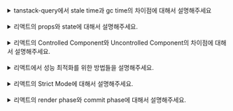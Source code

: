 <details>
<summary>tanstack-query에서 stale time과 gc time의 차이점에 대해서 설명해주세요 </summary>
<br/>
TanStack Query에서 `stale time`과 `gc time`은 데이터를 캐싱하고 관리하는 데 중요한 두 가지 설정입니다. 먼저 요약해서 말씀 드려보자면, `stale time`은 **데이터가 얼마나 오래 '신선한 상태'로 유지되는지**를 정하는 시간이고, `gc time`은 **데이터가 오래된 상태가 된 이후에도 캐시에서 얼마 동안 유지될지**를 정하는 시간입니다.

먼저, `stale time`은 데이터를 처음 가져온 후에 그 **데이터를 '신선한' 상태로 간주하는 시간**을 말합니다. 이 기간 동안에는 같은 데이터에 대한 추가적인 네트워크 요청이 일어나지 않고, 캐시에 저장된 데이터를 그대로 사용하게 됩니다. 예를 들어, `stale time`을 5분으로 설정하면, 데이터를 가져오고 나서 5분 동안은 이 데이터가 '신선하다'고 판단해서 네트워크 요청 없이 캐시된 데이터를 계속 사용합니다. `stale time`의 기본값은 0입니다.

반면에 gc time은 **데이터가 '오래된' 상태가 된 이후에도 캐시에 얼마 동안 남아 있을지를 정하는 시간**입니다. stale time이 지나면 데이터는 '오래된' 상태가 되지만, gc time이 설정되어 있으면 지정된 시간 동안 여전히 캐시에서 그 데이터를 유지하게 됩니다. 예를 들어, gc time을 10분으로 설정하면, 데이터가 stale 상태가 된 이후 10분 동안 캐시에 남아 있다가 자동으로 삭제됩니다. tanstack-query에서 설정한 기본 gc time은 5분입니다.

정리해서 말씀드려보자면, `stale time`은 **데이터를 처음 가져온 후 얼마 동안 네트워크 요청 없이 캐시된 데이터를 사용할지**를 정하는 시간이고, `gc time`은 그 **데이터가 오래된 상태가 된 후에도 캐시에 유지될** 시간을 정하는 겁니다. 이렇게 각각의 설정을 통해 데이터를 더 효율적으로 관리하고, 불필요한 네트워크 요청을 줄이면서도 최신 데이터를 가져올 수 있도록 합니다.

</details>
<br/>

<details>
<summary>리액트의 props와 state에 대해서 설명해주세요.</summary>
<br/>
`props`는 부모 컴포넌트가 자식 컴포넌트에 전달하는 데이터입니다. props는 읽기 전용으로, 자식 컴포넌트는 props를 수정할 수 없습니다.

```tsx
function ChildComponent(props) {
  props.name = "New Name"; // 오류 발생 가능
  return <div>{props.name}</div>;
}
```

이를 통해 컴포넌트 간의 데이터 흐름을 예측 가능하게 만들고, 컴포넌트의 재사용성을 높입니다.

`state`는 컴포넌트 내부에서 관리되는 데이터입니다. state는 동적으로 변경될 수 있으며, 컴포넌트의 렌더링에 영향을 미칩니다. state를 변경하면 컴포넌트는 다시 렌더링되며, UI가 업데이트됩니다. state는 주로 사용자 입력이나 네트워크 요청의 응답에 따라 변하는 데이터를 관리할 때 사용됩니다.

## **props가 자식 컴포넌트에서 변하지 않는 이유는 무엇인가요?**

props가 자식 컴포넌트에서 변하지 않는 이유는 리액트의 **단방향 데이터 흐름 원칙** 때문입니다. 리액트는 부모 컴포넌트가 자식 컴포넌트에 데이터를 전달할 때 단방향으로 전달하도록 설계되었습니다. 이렇게 하면 컴포넌트 간의 데이터 흐름을 예측 가능하고 일관성 있게 만들 수 있어 애플리케이션 상태 관리가 간단해집니다.

props는 **읽기 전용**이기 때문에, 부모 컴포넌트에서 전달된 값이 자식 컴포넌트 내에서 임의로 변경되지 않습니다. 이로 인해, 특정 상태가 어디서 어떻게 변했는지를 예측할 수 있어 버그 발생 가능성을 줄이고 디버깅을 쉽게 합니다.

만약 props가 변경될 수 있다면, 자식 컴포넌트는 독립적으로 동작하지 않게 되고, 재사용이 어려워질 수 있습니다. props가 불변으로 유지됨으로써 컴포넌트는 외부 입력에 의존할 뿐 내부적으로 변경하지 않아 재사용성이 높아지고, 코드의 캡슐화가 강화됩니다.

## **만약 자식 컴포넌트에서 부모 컴포넌트로부터 받은 props를 변경해야한다면 어떻게 해야할까요?**

만약 자식 컴포넌트가 부모로부터 받은 데이터를 수정해야 한다면, 상태를 부모 컴포넌트로 올려 부모 컴포넌트에서 props를 다시 전달하는 방식으로 구현해야 합니다. 이렇게 하면 데이터는 여전히 단방향으로 흐르고, 상태는 부모 컴포넌트가 관리해 일관성을 유지할 수 있습니다. 이러한 기법을 **상태 끌어올리기**라고 합니다.

</details>
<br/>

<details>
<summary> 리액트의 Controlled Component와 Uncontrolled Component의 차이점에 대해서 설명해주세요. </summary>
<br/>
`Controlled Component`는 리액트 상태(state)를 통해 입력값을 제어하는 컴포넌트를 말합니다. 이 방식에서는 입력 요소의 값(value)을 리액트 상태와 동기화하고, 사용자가 입력을 변경할 때마다 onChange 이벤트 핸들러를 통해 상태를 업데이트합니다. useState를 활용한 input value를 제어하는 상황을 예시로 들 수 있습니다. value는 리액트 상태로 관리되며, onChange 이벤트가 발생할 때마다 상태가 업데이트됩니다. **Controlled Component의 주요 장점은 입력값이 리액트의 상태로 관리되므로, 입력값을 쉽게 검증하고, 변경할 수 있으며, 복잡한 폼 로직을 처리하는 데 유리**하다는 것입니다.

`Uncontrolled Component`는 리액트의 상태가 아닌, DOM 자체가 입력값을 제어하는 방식입니다. 즉, 입력 요소의 값은 DOM에서 직접 관리되며, 리액트는 이를 제어하지 않습니다. 이 방식에서는 `ref`를 사용하여 DOM 요소에 직접 접근해 값을 읽어오거나 조작할 수 있습니다.

input과 관련 된 ref는 useRef를 사용해 생성된 참조 객체로, 입력값을 직접 접근하고 조작할 수 있습니다. **Uncontrolled Component는 상대적으로 간단한 폼이나 초기값이 중요한 상황**에서 사용할 수 있습니다.

## **Controlled Component와 Uncontrolled Component를 통해 상태를 관리하는 것 중 어느 상황에 어떤 방법을 선택해야 하나요?**

ref를 사용하면 DOM을 통해 직접 접근하여 값을 읽어오기때문에, 단순한 입력 필드가 포함된 폼에서 ref를 사용하는 것이 더 간단하고 성능이 좋을 수 있습니다. 사용자가 제출 버튼을 클릭했을 때만 입력값을 가져오면 되는 경우를 예로 들 수 있습니다.

만약에 값을 입력할때마다 유효성 검증을 실시간을 해주어야하는 경우에는 Controlled Component를 사용하는 것이 좋습니다.

</details>
<br/>

<details>
<summary>  리액트에서 성능 최적화를 위한 방법들을 설명해주세요. </summary>
<br/>
리액트에서 성능 최적화를 위해 여러 가지 방법을 사용할 수 있는데요. 대표적으로 메모이제이션을 말씀 드릴 수 있겠습니다.

리액트의 `memo`를 사용하여 컴포넌트를 메모이제이션할 수 있습니다. 이는 컴포넌트의 props가 변경되지 않았을 때, 리렌더링을 방지하여 성능을 최적화합니다. 이는 특히 렌더링 비용이 큰 컴포넌트에서 유용합니다.

또한 `useCallback`과 `useMemo`를 활용할 수도 있습니다. `useCallback` 은 함수를 메모이제이션하여 불필요한 함수 재생성을 방지하고, `useMemo`는 값의 재계산을 방지하여 성능을 최적화합니다. 이를 통해 자식 컴포넌트로 전달되는 함수나 값이 변경되지 않으면 리렌더링을 피할 수 있습니다.

마지막으로 `코드 스플리팅`을 활용해볼 수 있습니다. 코드 스플리팅은 큰 애플리케이션을 여러 개의 작은 청크로 나누어, 필요한 청크만 로드하게 하여 초기 로드 시간을 줄입니다. React.lazy와 Suspense를 사용하여 동적으로 컴포넌트를 로드할 수 있습니다.

## **그럼 코드 스플리팅은 어떤 경우에 사용해야할까요?**

첫번째로는 **초기 로딩 시간이 길어지는 경우**입니다. 애플리케이션이 커지면, 초기 로딩에 모든 코드를 로드하는 것이 비효율적일 수 있습니다. 코드 스플리팅을 사용해 초기 로드 시 필요한 핵심 코드만 로드하고, 이후 추가적인 기능은 필요할 때 로드하도록 하면 초기 로딩 속도를 크게 개선할 수 있습니다.

두번째로는 **라우트별 코드 분할이 필요한 경우**입니다. SPA에서는 각 페이지가 별도의 기능과 UI를 가지므로, 라우트별로 필요한 코드만 분리하여 로드할 수 있습니다. 이 방식은 리액트의 React.lazy와 Suspense를 사용하여 라우트별 컴포넌트를 동적으로 불러올 때 유용합니다.

</details>
<br/>

<details>
<summary>  리액트의 Strict Mode에 대해서 설명해주세요. </summary>
<br/>
리액트에서 `StrictMode`는 주로 개발 중에 발생할 수 있는 잠재적인 문제를 사전에 감지하고 예방하기 위해 사용됩니다. 몇 가지 주요 목적이 있습니다.

첫째로 오래된 라이프사이클 메서드와 비권장 API의 사용을 감지합니다. 예를 들어, `componentWillMount`, `componentWillReceiveProps`와 같은 메서드는 더 이상 사용이 권장되지 않는데, StrictMode는 이러한 메서드들이 코드에 포함된 경우 경고를 표시해줍니다. 이를 통해 개발자가 최신 React API를 사용하여 보다 안정적이고 효율적인 코드를 작성하도록 돕습니다.

둘째, **의도치 않은 부수 효과를 방지**합니다. 리액트는 컴포넌트의 렌더링이 예측 가능하고 순수하게 이루어지기를 기대합니다. StrictMode는 이를 검증하기 위해 useEffect, useState 등 일부 훅이나 메서드를 두 번씩 실행합니다. 이렇게 두 번 실행되는 이유는, 동일한 결과가 나오는지 확인함으로써 컴포넌트가 사이드 이펙트를 일으키지 않고 순수하게 동작하는지를 검사하기 위함입니다.

이러한 검증이 중요한 이유는 예기치 않은 동작이나 버그를 사전에 방지하기 위해서입니다. 개발 환경에서 두 번씩 실행해봤을 때 문제가 발생하지 않으면, 프로덕션에서도 안전하게 실행된다는 신호라고 볼 수 있습니다. 이 과정에서 부수 효과가 감지되면 개발자는 코드를 수정해야 할 필요가 있습니다.

다만, 이러한 두 번 실행되는 현상은 개발 모드에서만 발생하고, 실제 프로덕션 빌드에서는 정상적으로 한 번만 실행되기 때문에 성능에 영향을 미치지 않습니다.

이렇게 StrictMode는 개발자가 더욱 안전하고 효율적인 코드를 작성할 수 있도록 도와주는 도구라고 말씀드릴 수 있습니다.

</details>
<br/>

<details>
<summary>  리액트의 render phase와 commit phase에 대해서 설명해주세요. </summary>
<br/>
리액트의 렌더링 과정은 크게 두 가지 단계로 나눌 수 있습니다. `render phase`와 `commit phase`입니다.

먼저 `render phase`는 리액트가 변화된 상태나 props에 따라 어떤 **UI가 변경되어야 할지를 결정하는 단계**입니다. 이 과정에서는 실제로 DOM을 업데이트하지 않고, 변경사항을 가상 DOM에서 계산하여 비교합니다. 이 단계는 순수하게 계산과정이기 때문에 성능에 영향을 주지 않도록 중단되거나 다시 실행될 수 있으며, React 18에서 도입된 Concurrent Mode를 통해 비동기적으로 처리될 수도 있습니다.

다음으로 commit phase는 실제로 변화된 **UI를 DOM에 반영하는 단계**입니다. 이때 리액트는 가상 DOM에서 계산된 결과를 실제 DOM에 적용하고, 변화된 UI를 브라우저에 렌더링합니다. 이 과정에서는 useEffect와 같은 사이드 이펙트가 발생하는 훅들이 실행됩니다.

요약해서 말씀드려보자면 render phase는 변화된 UI를 결정하는 과정이고, commit phase는 그 결정된 결과를 실제로 반영하는 단계입니다.

## **그럼 render phase와 commit phase는 어떻게 동기화되나요?**

두가지의 단계로 말씀드릴 수 있습니다. **단계적 진행**과 **병목 관리**입니다. 첫번째로 render phase가 완료되면 리액트는 즉시 commit phase를 실행하지 않고, 다른 높은 우선순위 작업이 있다면 먼저 처리한 후 나중에 commit phase를 실행할 수 있습니다. 이를 통해 React는 동기화가 필요한 작업을 효율적으로 관리하여 사용자 경험을 개선합니다.

두번째로 **병목 관리**입니다. render phase에서 모든 변경 사항이 Fiber Tree에 준비된 상태에서 commit phase로 넘어가므로, render와 commit 단계의 일관성이 유지됩니다. 이렇게 두 단계는 순차적으로 작동하여, UI가 정확하게 동기화되고 불필요한 재렌더링을 방지합니다.

</details>
<br/>
